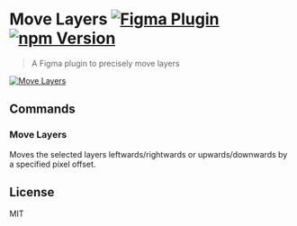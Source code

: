 # Move Layers [![Figma Plugin](https://img.shields.io/badge/figma-plugin-1BC47D.svg)](https://figma.com/c/plugin/767379204511357902/Move-Layers) [![npm Version](https://img.shields.io/npm/v/figma-move-layers.svg)](https://www.npmjs.com/package/figma-move-layers)

> A Figma plugin to precisely move layers

[![Move Layers](https://raw.githubusercontent.com/yuanqing/figma-plugins/master/packages/figma-move-layers/media/cover.png)](https://figma.com/c/plugin/767379204511357902/Move-Layers)

## Commands

### Move Layers

Moves the selected layers leftwards/rightwards or upwards/downwards by a specified pixel offset.

## License

MIT
